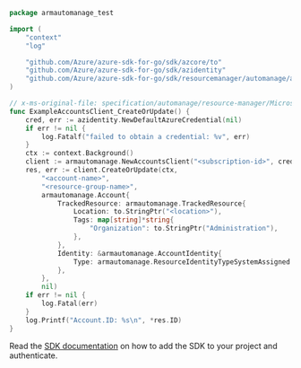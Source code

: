 ```go
package armautomanage_test

import (
	"context"
	"log"

	"github.com/Azure/azure-sdk-for-go/sdk/azcore/to"
	"github.com/Azure/azure-sdk-for-go/sdk/azidentity"
	"github.com/Azure/azure-sdk-for-go/sdk/resourcemanager/automanage/armautomanage"
)

// x-ms-original-file: specification/automanage/resource-manager/Microsoft.Automanage/preview/2020-06-30-preview/examples/createOrUpdateAccount.json
func ExampleAccountsClient_CreateOrUpdate() {
	cred, err := azidentity.NewDefaultAzureCredential(nil)
	if err != nil {
		log.Fatalf("failed to obtain a credential: %v", err)
	}
	ctx := context.Background()
	client := armautomanage.NewAccountsClient("<subscription-id>", cred, nil)
	res, err := client.CreateOrUpdate(ctx,
		"<account-name>",
		"<resource-group-name>",
		armautomanage.Account{
			TrackedResource: armautomanage.TrackedResource{
				Location: to.StringPtr("<location>"),
				Tags: map[string]*string{
					"Organization": to.StringPtr("Administration"),
				},
			},
			Identity: &armautomanage.AccountIdentity{
				Type: armautomanage.ResourceIdentityTypeSystemAssigned.ToPtr(),
			},
		},
		nil)
	if err != nil {
		log.Fatal(err)
	}
	log.Printf("Account.ID: %s\n", *res.ID)
}
```

Read the [SDK documentation](https://github.com/Azure/azure-sdk-for-go/blob/sdk%2Fresourcemanager%2Fautomanage%2Farmautomanage%2Fv0.1.0/sdk/resourcemanager/automanage/armautomanage/README.md) on how to add the SDK to your project and authenticate.
